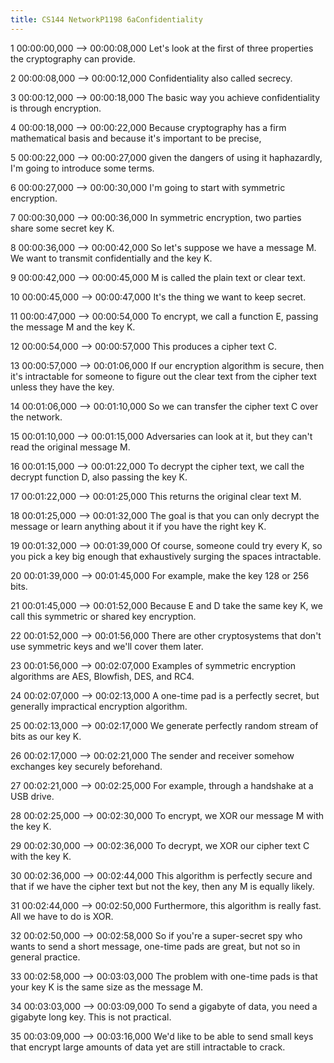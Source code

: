 ```yaml
---
title: CS144 NetworkP1198 6aConfidentiality
---
```


1
00:00:00,000 --> 00:00:08,000
Let's look at the first of three properties the cryptography can provide.

2
00:00:08,000 --> 00:00:12,000
Confidentiality also called secrecy.

3
00:00:12,000 --> 00:00:18,000
The basic way you achieve confidentiality is through encryption.

4
00:00:18,000 --> 00:00:22,000
Because cryptography has a firm mathematical basis and because it's important to be precise,

5
00:00:22,000 --> 00:00:27,000
given the dangers of using it haphazardly, I'm going to introduce some terms.

6
00:00:27,000 --> 00:00:30,000
I'm going to start with symmetric encryption.

7
00:00:30,000 --> 00:00:36,000
In symmetric encryption, two parties share some secret key K.

8
00:00:36,000 --> 00:00:42,000
So let's suppose we have a message M. We want to transmit confidentially and the key K.

9
00:00:42,000 --> 00:00:45,000
M is called the plain text or clear text.

10
00:00:45,000 --> 00:00:47,000
It's the thing we want to keep secret.

11
00:00:47,000 --> 00:00:54,000
To encrypt, we call a function E, passing the message M and the key K.

12
00:00:54,000 --> 00:00:57,000
This produces a cipher text C.

13
00:00:57,000 --> 00:01:06,000
If our encryption algorithm is secure, then it's intractable for someone to figure out the clear text from the cipher text unless they have the key.

14
00:01:06,000 --> 00:01:10,000
So we can transfer the cipher text C over the network.

15
00:01:10,000 --> 00:01:15,000
Adversaries can look at it, but they can't read the original message M.

16
00:01:15,000 --> 00:01:22,000
To decrypt the cipher text, we call the decrypt function D, also passing the key K.

17
00:01:22,000 --> 00:01:25,000
This returns the original clear text M.

18
00:01:25,000 --> 00:01:32,000
The goal is that you can only decrypt the message or learn anything about it if you have the right key K.

19
00:01:32,000 --> 00:01:39,000
Of course, someone could try every K, so you pick a key big enough that exhaustively surging the spaces intractable.

20
00:01:39,000 --> 00:01:45,000
For example, make the key 128 or 256 bits.

21
00:01:45,000 --> 00:01:52,000
Because E and D take the same key K, we call this symmetric or shared key encryption.

22
00:01:52,000 --> 00:01:56,000
There are other cryptosystems that don't use symmetric keys and we'll cover them later.

23
00:01:56,000 --> 00:02:07,000
Examples of symmetric encryption algorithms are AES, Blowfish, DES, and RC4.

24
00:02:07,000 --> 00:02:13,000
A one-time pad is a perfectly secret, but generally impractical encryption algorithm.

25
00:02:13,000 --> 00:02:17,000
We generate perfectly random stream of bits as our key K.

26
00:02:17,000 --> 00:02:21,000
The sender and receiver somehow exchanges key securely beforehand.

27
00:02:21,000 --> 00:02:25,000
For example, through a handshake at a USB drive.

28
00:02:25,000 --> 00:02:30,000
To encrypt, we XOR our message M with the key K.

29
00:02:30,000 --> 00:02:36,000
To decrypt, we XOR our cipher text C with the key K.

30
00:02:36,000 --> 00:02:44,000
This algorithm is perfectly secure and that if we have the cipher text but not the key, then any M is equally likely.

31
00:02:44,000 --> 00:02:50,000
Furthermore, this algorithm is really fast. All we have to do is XOR.

32
00:02:50,000 --> 00:02:58,000
So if you're a super-secret spy who wants to send a short message, one-time pads are great, but not so in general practice.

33
00:02:58,000 --> 00:03:03,000
The problem with one-time pads is that your key K is the same size as the message M.

34
00:03:03,000 --> 00:03:09,000
To send a gigabyte of data, you need a gigabyte long key. This is not practical.

35
00:03:09,000 --> 00:03:16,000
We'd like to be able to send small keys that encrypt large amounts of data yet are still intractable to crack.

